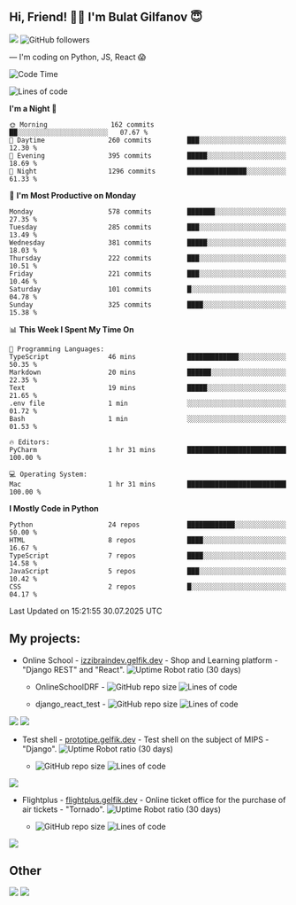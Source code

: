 ## Hi, Friend! 👋🏻 I'm Bulat Gilfanov 😇
![](https://komarev.com/ghpvc/?username=gelfik)
![GitHub followers](https://img.shields.io/github/followers/gelfik?label=Follow%20%20me&style=social)

— I'm coding on Python, JS, React 😱

<!--START_SECTION:waka-->
![Code Time](http://img.shields.io/badge/Code%20Time-1%2C240%20hrs%2029%20mins-blue)

![Lines of code](https://img.shields.io/badge/From%20Hello%20World%20I%27ve%20Written-1.0%20million%20lines%20of%20code-blue)

**I'm a Night 🦉** 

```text
🌞 Morning                162 commits         ██░░░░░░░░░░░░░░░░░░░░░░░   07.67 % 
🌆 Daytime                260 commits         ███░░░░░░░░░░░░░░░░░░░░░░   12.30 % 
🌃 Evening                395 commits         █████░░░░░░░░░░░░░░░░░░░░   18.69 % 
🌙 Night                  1296 commits        ███████████████░░░░░░░░░░   61.33 % 
```
📅 **I'm Most Productive on Monday** 

```text
Monday                   578 commits         ███████░░░░░░░░░░░░░░░░░░   27.35 % 
Tuesday                  285 commits         ███░░░░░░░░░░░░░░░░░░░░░░   13.49 % 
Wednesday                381 commits         █████░░░░░░░░░░░░░░░░░░░░   18.03 % 
Thursday                 222 commits         ███░░░░░░░░░░░░░░░░░░░░░░   10.51 % 
Friday                   221 commits         ███░░░░░░░░░░░░░░░░░░░░░░   10.46 % 
Saturday                 101 commits         █░░░░░░░░░░░░░░░░░░░░░░░░   04.78 % 
Sunday                   325 commits         ████░░░░░░░░░░░░░░░░░░░░░   15.38 % 
```


📊 **This Week I Spent My Time On** 

```text
💬 Programming Languages: 
TypeScript               46 mins             █████████████░░░░░░░░░░░░   50.35 % 
Markdown                 20 mins             ██████░░░░░░░░░░░░░░░░░░░   22.35 % 
Text                     19 mins             █████░░░░░░░░░░░░░░░░░░░░   21.65 % 
.env file                1 min               ░░░░░░░░░░░░░░░░░░░░░░░░░   01.72 % 
Bash                     1 min               ░░░░░░░░░░░░░░░░░░░░░░░░░   01.53 % 

🔥 Editors: 
PyCharm                  1 hr 31 mins        █████████████████████████   100.00 % 

💻 Operating System: 
Mac                      1 hr 31 mins        █████████████████████████   100.00 % 
```

**I Mostly Code in Python** 

```text
Python                   24 repos            ████████████░░░░░░░░░░░░░   50.00 % 
HTML                     8 repos             ████░░░░░░░░░░░░░░░░░░░░░   16.67 % 
TypeScript               7 repos             ████░░░░░░░░░░░░░░░░░░░░░   14.58 % 
JavaScript               5 repos             ███░░░░░░░░░░░░░░░░░░░░░░   10.42 % 
CSS                      2 repos             █░░░░░░░░░░░░░░░░░░░░░░░░   04.17 % 
```




 Last Updated on 15:21:55 30.07.2025 UTC
<!--END_SECTION:waka-->

## My projects:
* Online School - [izzibraindev.gelfik.dev](https://izzibraindev.gelfik.dev) - Shop and Learning platform - "Django REST" and "React". ![Uptime Robot ratio (30 days)](https://img.shields.io/uptimerobot/ratio/m789362933-76bebfd87184c57fccb2f8a2?style=plastic)

  * OnlineSchoolDRF - ![GitHub repo size](https://img.shields.io/github/repo-size/gelfik/OnlineSchoolDRF?color=succes&style=plastic)
![Lines of code](https://img.shields.io/tokei/lines/github/gelfik/OnlineSchoolDRF?color=success&label=line%20code&style=plastic)

  * django_react_test - ![GitHub repo size](https://img.shields.io/github/repo-size/gelfik/django_react_test?color=succes&style=plastic)
![Lines of code](https://img.shields.io/tokei/lines/github/gelfik/django_react_test?color=success&label=line%20code&style=plastic)

[![](https://github-readme-stats.vercel.app/api/pin/?username=gelfik&repo=OnlineSchoolDRF&theme=dark&hide_border=true&locale=RU)](https://github.com/gelfik/OnlineSchoolDRF)
[![](https://github-readme-stats.vercel.app/api/pin/?username=gelfik&repo=django_react_test&theme=dark&hide_border=true&locale=RU)](https://github.com/gelfik/django_react_test)

* Test shell - [prototipe.gelfik.dev](https://prototipe.gelfik.dev) - Test shell on the subject of MIPS - "Django". ![Uptime Robot ratio (30 days)](https://img.shields.io/uptimerobot/ratio/m789362955-a6306bfa213ad4615b219e32?style=plastic)

  * ![GitHub repo size](https://img.shields.io/github/repo-size/gelfik/prototipe-django?color=succes&style=plastic)
![Lines of code](https://img.shields.io/tokei/lines/github/gelfik/prototipe-django?color=success&label=line%20code&style=plastic)

[![](https://github-readme-stats.vercel.app/api/pin/?username=gelfik&repo=prototipe-django&theme=dark&hide_border=true)](https://github.com/gelfik/prototipe-django)

* Flightplus - [flightplus.gelfik.dev](https://flightplus.gelfik.dev) - Online ticket office for the purchase of air tickets - "Tornado". ![Uptime Robot ratio (30 days)](https://img.shields.io/uptimerobot/ratio/m789362969-1b1016050a1df7d8d7b11572?style=plastic)

  * ![GitHub repo size](https://img.shields.io/github/repo-size/gelfik/flightplus-tornado?color=succes&style=plastic)
![Lines of code](https://img.shields.io/tokei/lines/github/gelfik/flightplus-tornado?color=success&label=line%20code&style=plastic)

[![](https://github-readme-stats.vercel.app/api/pin/?username=gelfik&repo=flightplus-tornado&theme=dark&hide_border=true)](https://github.com/gelfik/flightplus-tornado)

## Other
![](https://github-readme-stats.vercel.app/api?username=gelfik&show_icons=true&theme=dark&count_private=true&hide_title=true&include_all_commits=true&hide_border=true)
![](https://github-readme-stats.vercel.app/api/top-langs/?username=gelfik&theme=dark&langs_count=10&layout=compact&hide_border=true)


<!--
**gelfik/gelfik** is a ✨ _special_ ✨ repository because its `README.md` (this file) appears on your GitHub profile.

Here are some ideas to get you started:

- 🔭 I’m currently working on ...
- 🌱 I’m currently learning ...
- 👯 I’m looking to collaborate on ...
- 🤔 I’m looking for help with ...
- 💬 Ask me about ...
- 📫 How to reach me: ...
- 😄 Pronouns: ...
- ⚡ Fun fact: ...
-->
